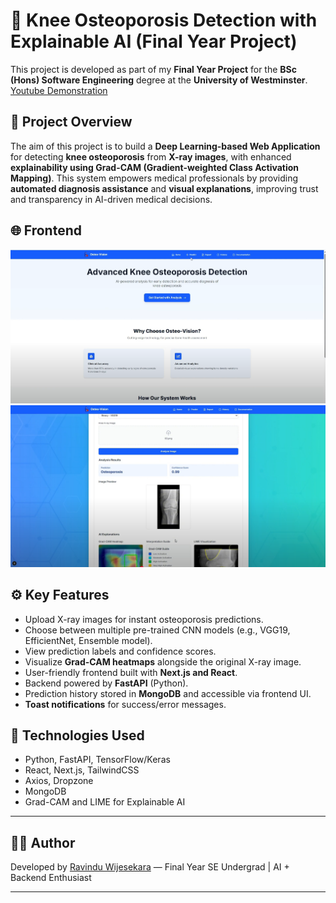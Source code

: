 # 🦴 Knee Osteoporosis Detection with Explainable AI (Final Year Project)

This project is developed as part of my **Final Year Project** for the **BSc (Hons) Software Engineering** degree at the **University of Westminster**.
[Youtube Demonstration](https://www.youtube.com/watch?v=iuWW6EDt2kI&ab_channel=RavinduYasinthaWijesekara)
## 🎯 Project Overview

The aim of this project is to build a **Deep Learning-based Web Application** for detecting **knee osteoporosis** from **X-ray images**, with enhanced **explainability using Grad-CAM (Gradient-weighted Class Activation Mapping)**. This system empowers medical professionals by providing **automated diagnosis assistance** and **visual explanations**, improving trust and transparency in AI-driven medical decisions.

## 🌐 Frontend
![Frontend Screenshot Placeholder](screenshots/1.png)
![Frontend Screenshot Placeholder](screenshots/2.png)

## ⚙️ Key Features
- Upload X-ray images for instant osteoporosis predictions.
- Choose between multiple pre-trained CNN models (e.g., VGG19, EfficientNet, Ensemble model).
- View prediction labels and confidence scores.
- Visualize **Grad-CAM heatmaps** alongside the original X-ray image.
- User-friendly frontend built with **Next.js and React**.
- Backend powered by **FastAPI** (Python).
- Prediction history stored in **MongoDB** and accessible via frontend UI.
- **Toast notifications** for success/error messages.

## 🧠 Technologies Used
- Python, FastAPI, TensorFlow/Keras
- React, Next.js, TailwindCSS
- Axios, Dropzone
- MongoDB
- Grad-CAM and LIME for Explainable AI
---

## 👨‍💻 Author

Developed by [Ravindu Wijesekara](https://github.com/RaviyaLK) — Final Year SE Undergrad | AI + Backend Enthusiast

---
